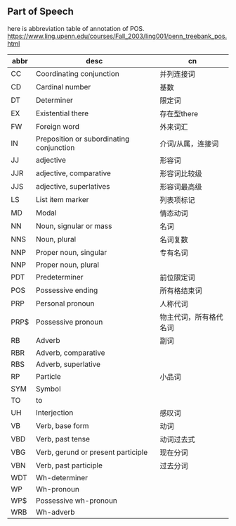 ## Part of Speech

here is abbreviation table of annotation of POS.
https://www.ling.upenn.edu/courses/Fall_2003/ling001/penn_treebank_pos.html

| abbr | desc | cn |
| --- | --- | --- |
| CC | Coordinating conjunction | 并列连接词 |
| CD | Cardinal number | 基数 |
| DT | Determiner | 限定词 |
| EX | Existential there | 存在型there |
| FW | Foreign word | 外来词汇 |
| IN | Preposition or subordinating conjunction | 介词/从属，连接词 |
| JJ | adjective | 形容词 |
| JJR | adjective, comparative | 形容词比较级 | 
| JJS | adjective, superlatives | 形容词最高级 |
| LS | List item marker | 列表项标记 |
| MD | Modal | 情态动词 |
| NN | Noun, signular or mass | 名词 |
| NNS | Noun, plural | 名词复数 | 
| NNP | Proper noun, singular | 专有名词 | 
| NNP | Proper noun, plural | |
| PDT | Predeterminer | 前位限定词 |
| POS | Possessive ending | 所有格结束词 | 
| PRP | Personal pronoun | 人称代词 |
| PRP$ | Possessive pronoun | 物主代词，所有格代名词 |
| RB | Adverb | 副词 |
| RBR | Adverb, comparative | |
| RBS | Adverb, superlative | |
| RP | Particle | 小品词 |
| SYM | Symbol | |
| TO | to | |
| UH | Interjection | 感叹词 |
| VB | Verb, base form | 动词 | 
| VBD | Verb, past tense | 动词过去式 |
| VBG | Verb, gerund or present participle | 现在分词 |
| VBN | Verb, past participle | 过去分词 |
| WDT | Wh-determiner | |
| WP | Wh-pronoun | |
| WP$ | Possessive wh-pronoun | |
| WRB | Wh-adverb | |



